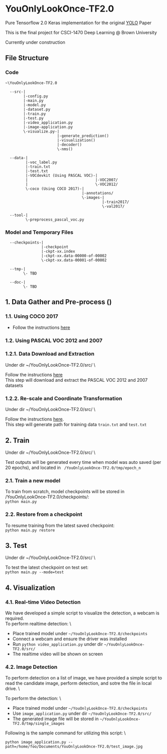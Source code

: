 # YouOnlyLookOnce-TF2.0
Pure Tensorflow 2.0 Keras implementation for the original [YOLO](https://arxiv.org/abs/1506.02640) Paper

This is the final project for CSCI-1470 Deep Learning @ Brown University

Currently under construction 

## File Structure
### Code
```
~\YouOnlyLookOnce-TF2.0

  --src-|
        |-config.py
        |-main.py
        |-model.py
        |-dataset.py
        |-train.py
        |-test.py
        |-video_application.py
        |-image-application.py
        \-visualize.py-|
                       |-generate_prediction()
                       |-visualization()
                       |-decoder()
                       \-nms()
        
  --data-|
         |-voc_label.py
         |-train.txt
         |-test.txt
         |-VOCdevkit (Using PASCAL VOC)-|
         |                              |-VOC2007/
         |                              \-VOC2012/
         \-coco (Using COCO 2017)-|
                                  |-annotations/
                                  \-images-|
                                           |-train2017/
                                           \-val2017/
                     
  --tool-|
         \-preprocess_pascal_voc.py
```

### Model and Temporary Files
```
  --checkpoints-|
                |-checkpoint
                |-ckpt-xx.index
                |-ckpt-xx.data-00000-of-00002
                \-ckpt-xx.data-00001-of-00002
  
  --tmp-|
        \- TBD
  
  --doc-|
        \- TBD
```

## 1. Data Gather and Pre-process ()

### 1.1. Using COCO 2017

* Follow the instructions [here](https://github.com/LoveHRTF/YouOnlyLookOnce-TF2.0/tree/master/tool#coco-2017)

### 1.2. Using PASCAL VOC 2012 and 2007
### 1.2.1. Data Download and Extraction
Under dir ~/YouOnlyLookOnce-TF2.0/src/  \

Follow the instructions [here](https://github.com/LoveHRTF/YouOnlyLookOnce-TF2.0/blob/master/data/README.md) \
This step will download and extract the PASCAL VOC 2012 and 2007 datasets

### 1.2.2. Re-scale and Coordinate Transformation
Under dir ~/YouOnlyLookOnce-TF2.0/src/  \

Follow the instructions [here](https://github.com/LoveHRTF/YouOnlyLookOnce-TF2.0/blob/master/tool/README.md). \
This step will generate path for training data `train.txt` and `test.txt`


## 2. Train
Under dir ~/YouOnlyLookOnce-TF2.0/src/  \

Test outputs will be generated every time when model was auto saved (per 20 epochs), and located in ` /YouOnlyLookOnce-TF2.0/tmp/epoch_n`

### 2.1. Train a new model
To train from scratch, model checkpoints will be stored in /YouOnlyLookOnce-TF2.0/checkpoints/: \
`python main.py` 
### 2.2. Restore from a checkpoint
To resume training from the latest saved checkpoint: \
`python main.py restore` 

## 3. Test
Under dir ~/YouOnlyLookOnce-TF2.0/src/  \

To test the latest checkpoint on test set: \
`python main.py --mode=test`

## 4. Visualization

### 4.1. Real-time Video Detection
We have developed a simple script to visualize the detection, a webcam is required. \
To perform realtime detection: \

* Place trained model under `~/YouOnlyLookOnce-TF2.0/checkpoints`
* Connect a webcam and ensure the driver was installed
* Run `python video_application.py` under dir `~/YouOnlyLookOnce-TF2.0/src/`
* The realtime video will be shown on screen

### 4.2. Image Detection

To perform detection on a list of image, we have provided a simple script to read the candidate image, perform detection, and sotre the file in local drive. \

To perform the detection: \

* Place trained model under `~/YouOnlyLookOnce-TF2.0/checkpoints`
* Use `image_application.py` under dir `~/YouOnlyLookOnce-TF2.0/src/`
* The generated image file will be stored in `~/YouOnlyLookOnce-TF2.0/tmp/single_images`

Following is the sample command for utilizing this script: \

`python image_application.py --path=/home/foo/Documents/YouOnlyLookOnce-TF2.0/test_image.jpg`







